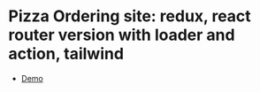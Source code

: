 # Pizza Ordering site: redux, react router version with loader and action, tailwind
- [Demo](https://liebertpizza.netlify.app/)
